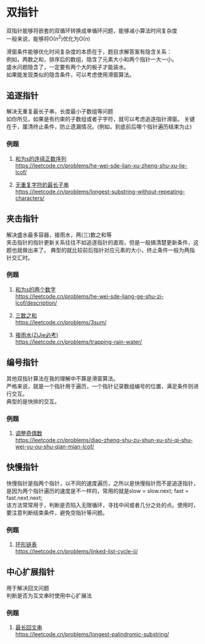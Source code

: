 # 双指针

双指针能够将嵌套的双循环转换成单循环问题，能够减小算法时间复杂度  
一般来说，能够将O($n^2$)优化为O($n$)

滑窗条件能够优化时间复杂度的本质在于，题目求解答案有隐含关系：  
例如，两数之和，排序后的数组，隐含了元素大小和两个指针一大一小。  
盛水问题隐含了，一定要有两个大的板子才能装水。  
如果能发现类似的隐含条件，可以考虑使用滑窗算法。

## 追逐指针
解决无重复最长子串，长度最小子数组等问题  
如你所见，如果是有约束的子数组或者子字符，就可以考虑追逐指针滑窗。
关键在于，厘清终止条件，防止遗漏情况。(例如，到底前后哪个指针遍历结束为止)

### 例题
1. [和为s的连续正数序列](./findContinuousSequence.py)  
   https://leetcode.cn/problems/he-wei-sde-lian-xu-zheng-shu-xu-lie-lcof/
   
2. [无重复字符的最长子串](./lengthOfLongestSubstring.py)  
   https://leetcode.cn/problems/longest-substring-without-repeating-characters/

## 夹击指针
解决盛水最多容器，接雨水，两(三)数之和等  
夹击指针的指针更新关系往往不如追逐指针的直观，但是一般搞清楚更新条件，这题也就做出来了。
典型的就比较前后指针对应元素的大小，终止条件一般为两指针交汇时。  

### 例题
1. [和为s的两个数字](./twoSumInSortArray.py)  
   https://leetcode.cn/problems/he-wei-sde-liang-ge-shu-zi-lcof/description/

2. [三数之和](./threeSum.py)   
   https://leetcode.cn/problems/3sum/

3. [接雨水(ZiJie必考)](./rainWater.py)  
   https://leetcode.cn/problems/trapping-rain-water/

## 编号指针
其他双指针算法在我的理解中不算是滑窗算法。  
严格来说，就是一个指针用于遍历，一个指针记录数组编号的位置，满足条件则进行交互。  
典型的是快排的交互。  

### 例题
1. [调整奇偶数](./adjustPlan.py)  
   https://leetcode.cn/problems/diao-zheng-shu-zu-shun-xu-shi-qi-shu-wei-yu-ou-shu-qian-mian-lcof/

## 快慢指针
快慢指针是指两个指针，以不同的速度遍历，之所以是快慢指针而不是追逐指针，是因为两个指针遍历的速度是不一样的，常用的就是slow = slow.next; fast = fast.next.next;  
该方法常常用于，判断是否陷入无限循环，寻找中间或者几分之处的点。使用时，要注意判断结束条件，避免空指针等问题。

### 例题
1. [环形链表](./cycleLinkedList.py)  
   https://leetcode.cn/problems/linked-list-cycle-ii/

## 中心扩展指针
用于解决回文问题  
判断是否为互文串时使用中心扩展法

### 例题
1. [最长回文串](./longestHuiwenSubstring.py)  
   https://leetcode.cn/problems/longest-palindromic-substring/
